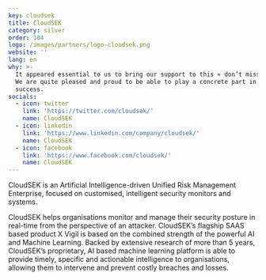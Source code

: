 ```yaml
---
key: cloudsek
title: CloudSEK
category: silver
order: 104
logo: /images/partners/logo-cloudsek.png
website: ''
lang: en
why: >-
  It appeared essential to us to bring our support to this « don’t miss » event.
  We are quite pleased and proud to be able to play a concrete part in its
  success.  
socials:
  - icon: twitter
    link: 'https://twitter.com/cloudsek/'
    name: CloudSEK
  - icon: linkedin
    link: 'https://www.linkedin.com/company/cloudsek/'
    name: CloudSEK
  - icon: facebook
    link: 'https://www.facebook.com/cloudsek/'
    name: CloudSEK
---
```

CloudSEK is an Artificial Intelligence-driven Unified Risk Management Enterprise, focused on customised, intelligent security monitors and systems.

CloudSEK helps organisations monitor and manage their security posture in real-time from the perspective of an attacker. CloudSEK’s flagship SAAS based product X Vigil is based on the combined strength of the powerful AI and Machine Learning. Backed by extensive research of more than 5 years, CloudSEK’s proprietary, AI based machine learning platform is able to provide timely, specific and actionable intelligence to organisations, allowing them to intervene and prevent costly breaches and losses.
